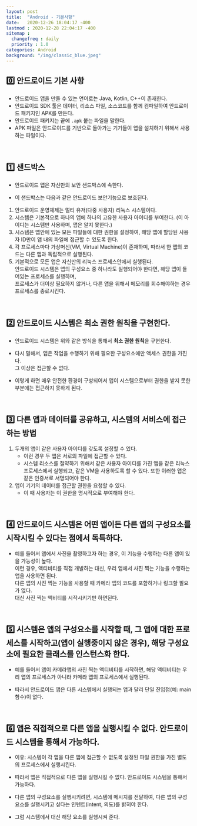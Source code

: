```yaml
---
layout: post
title:  "Android - 기본사항"
date:   2020-12-26 18:04:17 -400
lastmod : 2020-12-28 22:04:17 -400
sitemap :
  changefreq : daily
  priority : 1.0
categories: Android
background: "/img/classic_blue.jpeg"
---
```

## :zero: 안드로이드 기본 사항
- 안드로이드 앱을 만들 수 있는 언어로는 Java, Kotlin, C++이 존재한다.
- 안드로이드 SDK 툴은 데이터, 리소스 파일, 소스코드를 함께 컴파일하여 안드로이드 패키지인 APK를 만든다.
- 안드로이드 패키지는 끝에 `.apk` 붙는 파일을 말한다.
- APK 파일은 안드로이드를 기반으로 돌아가는 기기들이 앱을 설치하기 위해서 사용하는 파일이다.

<br/>

## :one: 샌드박스
- 안드로이드 앱은 자신만의 보안 샌드박스에 속한다.

- 이 샌드박스는 다음과 같은 안드로이드 보안기능으로 보호된다.

1. 안드로이드 운영체제는 멀티 유저(다중 사용자) 리눅스 시스템이다.
2. 시스템은 기본적으로 하나의 앱에 하나의 고유한 사용자 아이디를 부여한다.
(이 아이디는 시스템만 사용하며, 앱은 알지 못한다.)
3. 시스템은 앱안에 있는 모든 파일들에 대한 권한을 설정하여, 해당 앱에 할당된 사용자 ID만이 앱 내의 파일에 접근할 수 있도록 한다.
4. 각 프로세스마다 가상머신(VM, Virtual Machine)이 존재하며, 따라서 한 앱의 코드는 다른 앱과 독립적으로 실행된다.
5. 기본적으로 모든 앱은 자신만의 리눅스 프로세스안에서 실행된다.  
안드로이드 시스템은 앱의 구성요소 중 하나라도 실행되어야 한다면, 해당 앱이 들어있는 프로세스를 실행하며,   
프로세스가 더이상 필요하지 않거나, 다른 앱을 위해서 메모리를 회수해야하는 경우 프로세스를 종료시킨다.

<br/>

## :two: 안드로이드 시스템은 최소 권한 원칙을 구현한다.
- 안드로이드 시스템은 위와 같은 방식을 통해서 **최소 권한 원칙**을 구현한다.

- 다시 말해서, 앱은 작업을 수행하기 위해 필요한 구성요소에만 액세스 권한을 가진다.   
그 이상은 접근할 수 없다.

- 이렇게 하면 매우 안전한 환경이 구성되어서 앱이 시스템으로부터 권한을 받지 못한 부분에는 접근하지 못하게 된다.

<br/>  

## :three: 다른 앱과 데이터를 공유하고, 시스템의 서비스에 접근하는 방법
1. 두개의 앱이 같은 사용자 아이디를 갖도록 설정할 수 있다.
    - 이런 경우 두 앱은 서로의 파일에 접근할 수 있다.
    - 시스템 리소스를 절약하기 위해서 같은 사용자 아이디를 가진 앱을 같은 리눅스 프로세스에서 실행되고, 같은 VM을 사용하도록 할 수 있다.
    또한 이러한 앱은 같은 인증서로 서명되어야 한다.
2. 앱이 기기의 데이터를 접근할 권한을 요청할 수 있다.
    - 이 때 사용자는 이 권한을 명시적으로 부여해야 한다.
    
<br/>  

## :four: 안드로이드 시스템은 어떤 앱이든 다른 앱의 구성요소를 시작시킬 수 있다는 점에서 독특하다.
- 예를 들어서 앱에서 사진을 촬영하고자 하는 경우, 이 기능을 수행하는 다른 앱이 있을 가능성이 높다.    
    이런 경우, 액티비티를 직접 개발하는 대신, 우리 앱에서 사진 찍는 기능을 수행하는 앱을 사용하면 된다.  
    다른 앱의 사진 찍는 기능을 사용할 때 카메라 앱의 코드를 포함하거나 링크할 필요가 없다.   
    대신 사진 찍는 액비티를 시작시키기만 하면된다.  
    
<br/>  

## :five: 시스템은 앱의 구성요소를 시작할 때, 그 앱에 대한 프로세스를 시작하고(앱이 실행중이지 않은 경우), 해당 구성요소에 필요한 클래스를 인스턴스화 한다.
- 예를 들어서 앱이 카메라앱의 사진 찍는 액티비티를 시작하면, 해당 액티비티는 우리 앱의 프로세스가 아니라 카메라 앱의 프로세스에서 실행된다.

- 따라서 안드로이드 앱은 다른 시스템에서 실행되는 앱과 달리 단일 진입점(예: main함수)이 없다.

<br/>  

## :six: 앱은 직접적으로 다른 앱을 실행시킬 수 없다. 안드로이드 시스템을 통해서 가능하다.
- 이유: 시스템이 각 앱을 다른 앱에 접근할 수 없도록 설정된 파일 권한을 가진 별도의 프로세스에서 실행시킨다.
  
- 따라서 앱은 직접적으로 다른 앱을 실행시킬 수 없다. 안드로이드 시스템을 통해서 가능하다.
  
- 다른 앱의 구성요소를 실행시키려면, 시스템에 메시지를 전달하여, 다른 앱의 구성요소를 실행시키고 싶다는 인텐트(intent, 의도)를 밝혀야 한다.

- 그럼 시스템에서 대신 해당 요소를 실행시켜 준다.  
   
    